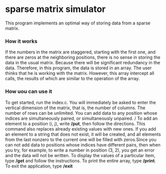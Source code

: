 # sparse matrix simulator

This program implements an optimal way of storing data from a sparse matrix. 

### How it works
If the numbers in the matrix are staggered, starting with the first one, and there are zeros at the neighboring positions, there is no sense in storing the data in the usual matrix. Because there will be significant redundancy in the data. Therefore, in this program, the data is stored in an array. The user thinks that he is working with the matrix. However, this array intercept all calls, the results of which are similar to the operation of the array.

### How uou can use it
To get started, run the index.c. You will immediately be asked to enter the vertical dimension of the matrix, that is, the number of columns. The number of rows can be unlimited. You can add data to any position whose indices are simultaneously paired, or simultaneously unpaired. /
To add an element to a position (i, j), write **/put**, then follow the directions. This command also replaces already existing values ​​with new ones. If you add an element to a string that does not exist, it will be created, and all elements from the last nonzero to the current one will be filled with zeros.Since you can not add data to positions whose indices have different pairs, then when you try, for example, to write a number in position (3, 2), you get an error and the data will not be written.
To display the values ​​of a particular item, type **/get** and follow the instructions. To print the entire array, type **/print**.
To exit the application, type **/exit**